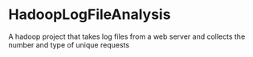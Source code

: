 # HadoopLogFileAnalysis
A hadoop project that takes log files from a web server and collects the number and type of unique requests
